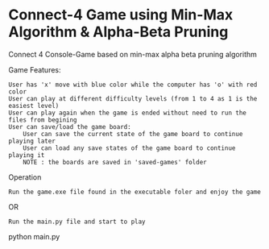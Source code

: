 # Connect-4 Game using Min-Max Algorithm & Alpha-Beta Pruning

Connect 4 Console-Game based on min-max alpha beta pruning algorithm

Game Features:

    User has 'x' move with blue color while the computer has 'o' with red color
    User can play at different difficulty levels (from 1 to 4 as 1 is the easiest level)
    User can play again when the game is ended without need to run the files from begining
    User can save/load the game board:
        User can save the current state of the game board to continue playing later
        User can load any save states of the game board to continue playing it
        NOTE : the boards are saved in 'saved-games' folder

Operation

    Run the game.exe file found in the executable foler and enjoy the game

OR

    Run the main.py file and start to play

python main.py


